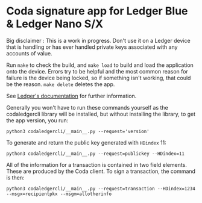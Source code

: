 # Coda signature app for Ledger Blue & Ledger Nano S/X

Big disclaimer : This is a work in progress. Don't use it on a Ledger device
that is handling or has ever handled private keys associated with any accounts
of value.

Run `make` to check the build, and `make load` to build and load the application
onto the device. Errors try to be helpful and the most common reason for failure
is the device being locked, so if something isn't working, that could be the
reason. `make delete` deletes the app.

See [Ledger's documentation](http://ledger.readthedocs.io) for further information.

Generally you won't have to run these commands yourself as the codaledgercli library
will be installed, but without installing the library, to get the app version, you run:
```
python3 codaledgercli/__main__.py --request='version'
```
To generate and return the public key generated with `HDindex` 11:
```
python3 codaledgercli/__main__.py --request=publickey --HDindex=11
```
All of the information for a transaction is contained in two field elements. These
are produced by the Coda client. To sign a transaction, the command is then:
```
python3 codaledgercli/__main__.py --request=transaction --HDindex=1234 --msgx=recipientpkx --msgm=allotherinfo
```
